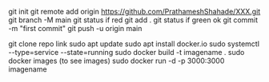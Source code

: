 git init
git remote add origin https://github.com/PrathameshShahade/XXX.git
git branch -M main
git status if red git add .
git status if green ok
git commit -m "first commit"
git push -u origin main


git clone repo link
sudo apt update
sudo apt install docker.io
sudo systemctl --type=service --state=running
sudo docker build -t imagename .
sudo docker images (to see images)
sudo docker run -d -p 3000:3000 imagename
